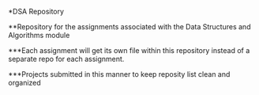 *DSA Repository

**Repository for the assignments associated with the Data Structures and Algorithms module

***Each assignment will get its own file within this repository instead of a separate repo for each assignment.

***Projects submitted in this manner to keep reposity list clean and organized